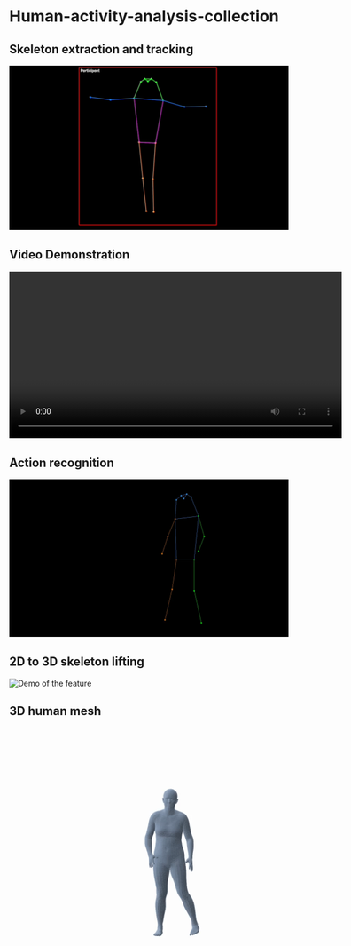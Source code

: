 # Human-activity-analysis-collection

## Skeleton extraction and tracking
![Demo of the feature](https://github.com/Holliemin9090/Human-activity-analysis-collection/blob/main/skeleton_extraction_tracking.gif) 

## Video Demonstration

<video width="600" controls>
  <source src="https://raw.githubusercontent.com/Holliemin9090/Human-activity-analysis-collection/main/skeleton_extraction_tracking.mp4" type="video/mp4">
  Your browser does not support the video tag.
</video>

## Action recognition
![Demo of the feature](https://github.com/Holliemin9090/Human-activity-analysis-collection/blob/main/action_recognition_output.gif) 

## 2D to 3D skeleton lifting
![Demo of the feature](https://github.com/Holliemin9090/Human-activity-analysis-collection/blob/main/3d_skeleton.gif) 

## 3D human mesh
![Demo of the feature](https://github.com/Holliemin9090/Human-activity-analysis-collection/blob/main/human_mesh.gif) 
